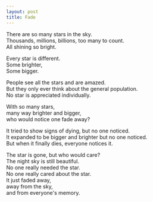 ```yaml
---
layout: post
title: Fade
---
```


There are so many stars in the sky. <br>
Thousands, millions, billions, too many to count. <br>
All shining so bright.

Every star is different. <br>
Some brighter, <br>
Some bigger.

People see all the stars and are amazed. <br>
But they only ever think about the general population. <br>
No star is appreciated individually.

With so many stars, <br>
many way brighter and bigger, <br>
who would notice one fade away?

It tried to show signs of dying, but no one noticed. <br>
It expanded to be bigger and brighter but no one noticed. <br>
But when it finally dies, everyone notices it.

The star is gone, but who would care? <br>
The night sky is still beautiful. <br>
No one really needed the star. <br>
No one really cared about the star. <br>
It just faded away, <br>
away from the sky, <br>
and from everyone's memory.
